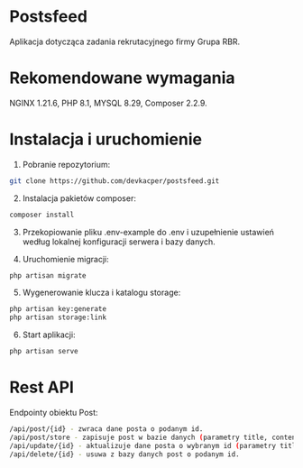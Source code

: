 # Postsfeed

Aplikacja dotycząca zadania rekrutacyjnego firmy Grupa RBR.

# Rekomendowane wymagania

NGINX 1.21.6, PHP 8.1, MYSQL 8.29, Composer 2.2.9.

# Instalacja i uruchomienie

1. Pobranie repozytorium:

```bash
git clone https://github.com/devkacper/postsfeed.git
```

2. Instalacja pakietów composer:

```bash
composer install
```

3. Przekopiowanie pliku .env-example do .env i uzupełnienie ustawień według lokalnej konfiguracji serwera i bazy danych.

4. Uruchomienie migracji:
```bash
php artisan migrate
```

5. Wygenerowanie klucza i katalogu storage:
```bash
php artisan key:generate
php artisan storage:link
```

6. Start aplikacji:
```bash
php artisan serve
```

# Rest API

Endpointy obiektu Post:
```bash
/api/post/{id} - zwraca dane posta o podanym id.
/api/post/store - zapisuje post w bazie danych (parametry title, content, author). 
/api/update/{id} - aktualizuje dane posta o wybranym id (parametry title, content, author).
/api/delete/{id} - usuwa z bazy danych post o podanym id.
```





